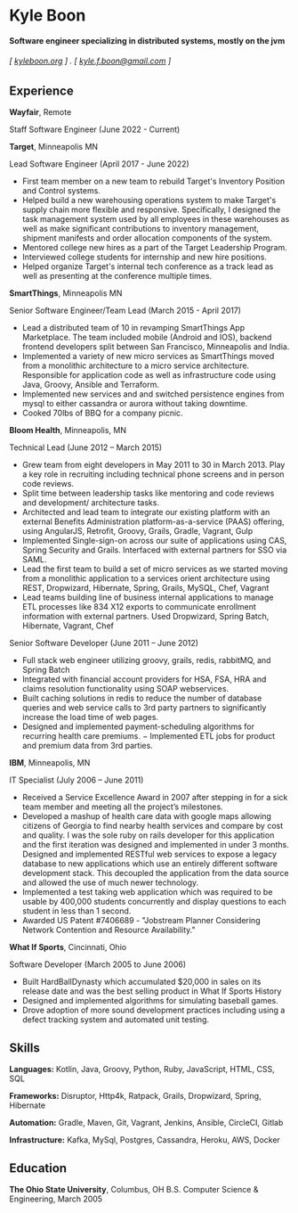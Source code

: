 Kyle Boon
======

#### Software engineer specializing in distributed systems, mostly on the jvm
###### [ [kyleboon.org](http://kyleboon.org) ] . [ kyle.f.boon@gmail.com ] 

Experience
---------
**Wayfair**, Remote

Staff Software Engineer (June 2022 - Current)



**Target**, Minneapolis MN

Lead Software Engineer (April 2017 - June 2022)

- First team member on a new team to rebuild Target's Inventory Position and Control systems. 
- Helped build a new warehousing operations system to make Target's supply chain more flexible and responsive. Specifically, I designed the task management system used by all employees in these warehouses as well as make significant contributions to inventory management, shipment manifests and order allocation components of the system.
- Mentored college new hires as a part of the Target Leadership Program.
- Interviewed college students for internship and new hire positions.
- Helped organize Target's internal tech conference as a track lead as well as presenting at the conference multiple times.

**SmartThings**, Minneapolis MN

Senior Software Engineer/Team Lead (March 2015 - April 2017)

- Lead a distributed team of 10 in revamping SmartThings App Marketplace. The team included mobile (Android and IOS), backend frontend developers split between San Francisco, Minneapolis and India.
- Implemented a variety of new micro services as SmartThings moved from a monolithic architecture to a micro service architecture. Responsible for application code as well as infrastructure code using Java, Groovy, Ansible and Terraform.
- Implemented new services and and switched persistence engines from mysql to either cassandra or aurora without taking downtime.
- Cooked 70lbs of BBQ for a company picnic.

**Bloom Health**, Minneapolis, MN

Technical Lead (June 2012 – March 2015)

- Grew team from eight developers in May 2011 to 30 in March 2013. Play a key role in recruiting including technical phone screens and in person code reviews.
- Split time between leadership tasks like mentoring and code reviews and development/ architecture tasks.
- Architected and lead team to integrate our existing platform with an external Benefits Administration platform-as-a-service (PAAS) offering, using AngularJS, Retrofit, Groovy, Grails, Gradle, Vagrant, Gulp
- Implemented Single-sign-on across our suite of applications using CAS, Spring Security and Grails. Interfaced with external partners for SSO via SAML.
- Lead the first team to build a set of micro services as we started moving from a monolithic application to a services orient architecture using REST, Dropwizard, Hibernate, Spring, Grails, MySQL, Chef, Vagrant
- Lead teams building line of business internal applications to manage ETL processes like 834 X12 exports to communicate enrollment information with external partners. Used Dropwizard, Spring Batch, Hibernate, Vagrant, Chef

Senior Software Developer (June 2011 – June 2012)

- Full stack web engineer utilizing groovy, grails, redis, rabbitMQ, and Spring Batch
- Integrated with financial account providers for HSA, FSA, HRA and claims resolution functionality using SOAP webservices.
- Built caching solutions in redis to reduce the number of database queries and web service calls to 3rd party partners to significantly increase the load time of web pages.
- Designed and implemented payment-scheduling algorithms for recurring health care premiums.
− Implemented ETL jobs for product and premium data from 3rd parties.

**IBM**, Minneapolis, MN

IT Specialist (July 2006 – June 2011)

- Received a Service Excellence Award in 2007 after stepping in for a sick team member and meeting all the project’s milestones.
- Developed a mashup of health care data with google maps allowing citizens of Georgia to find nearby health services and compare by cost and quality. I was the sole ruby on rails developer for this application and the first iteration was designed and implemented in under 3 months. Designed and implemented RESTful web services to expose a legacy database to new applications which use an entirely different software development stack. This decoupled the application from the data source and allowed the use of much newer technology.
- Implemented a test taking web application which was required to be usable by 400,000 students concurrently and display questions to each student in less than 1 second.
- Awarded US Patent #7406689 - "Jobstream Planner Considering Network Contention and Resource Availability."

**What If Sports**, Cincinnati, Ohio

Software Developer (March 2005 to June 2006)

- Built HardBallDynasty which accumulated $20,000 in sales on its release date and was the best selling product in What If Sports History
- Designed and implemented algorithms for simulating baseball games.
- Drove adoption of more sound development practices including using a defect tracking system and automated unit testing.

Skills
------
**Languages:** Kotlin, Java, Groovy, Python, Ruby, JavaScript, HTML, CSS, SQL 

**Frameworks:** Disruptor, Http4k, Ratpack, Grails, Dropwizard, Spring, Hibernate

**Automation:** Gradle, Maven, Git, Vagrant, Jenkins, Ansible, CircleCI, Gitlab 

**Infrastructure:** Kafka, MySql, Postgres, Cassandra, Heroku, AWS, Docker

Education
---------
**The Ohio State University**, Columbus, OH
B.S. Computer Science & Engineering, March 2005
